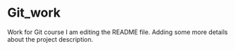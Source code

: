 # Git_work
Work for Git course
I am editing the README file. Adding some more details about the project 
description.
